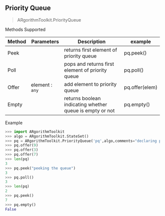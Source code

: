 ## Priority Queue

> ARgorithmToolkit.PriorityQueue

Methods Supported

| Method | Parameters      | Description                                              | example        |
| ------ | --------------- | -------------------------------------------------------- | -------------- |
| Peek   |                 | returns first element of priority queue                  | pq.peek()      |
| Poll   |                 | pops and returns first element of priority queue         | pq.poll()      |
| Offer  | element : `any` | add element to priority queue                            | pq.offer(elem) |
| Empty  |                 | returns boolean indicating whether queue is empty or not | pq.empty()     |

Example

```python
>>> import ARgorithmToolkit
>>> algo = ARgorithmToolkit.StateSet()
>>> pq = ARgorithmToolkit.PriorityQueue('pq',algo,comments="declaring priority queue")
>>> pq.offer(9)
>>> pq.offer(3)
>>> pq.offer(7)
>>> len(pq)
3
>>> pq.peek("peeking the queue")
3
>>> pq.poll()
3
>>> len(pq)
2
>>> pq.peek()
7
>>> pq.empty()
False
```

